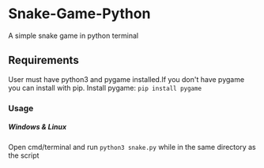 # Snake-Game-Python
A simple snake game in python terminal

## Requirements
User must have python3 and pygame installed.If you don't have pygame you can install with pip.
Install pygame:
`pip install pygame`

### Usage
##### Windows & Linux
Open cmd/terminal and run `python3 snake.py` while in the same directory as the script
